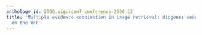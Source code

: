 ```yaml
---
anthology_id: 2000.sigirconf_conference-2000.13
title: 'Multiple evidence combination in image retrieval: diogenes searches for people
  on the Web'
---
```


